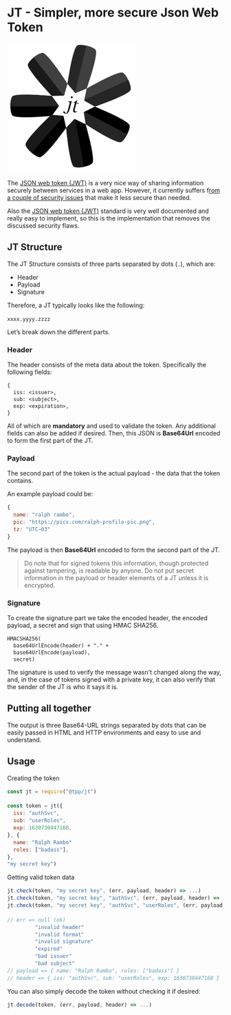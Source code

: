 # JT - Simpler, more secure Json Web Token

![icon](./jt.png)

The [JSON web token (JWT)](https://jwt.io/) is a very nice way of sharing information securely between services in a web app. However, it currently suffers f[rom a couple of security issues](https://auth0.com/blog/critical-vulnerabilities-in-json-web-token-libraries/) that make it less secure than needed.

Also the [JSON web token (JWT)](https://jwt.io/) standard is very well documented and really easy to implement, so this is the implementation that removes the discussed security flaws.

## JT Structure

The JT Structure consists of three parts separated by dots (`.`), which are:

* Header
* Payload
* Signature

Therefore, a JT typically looks like the following:

`xxxx.yyyy.zzzz`

Let’s break down the different parts.

### Header

The header consists of the meta data about the token. Specifically the following fields:

```
{
  iss: <issuer>,
  sub: <subject>,
  exp: <expiration>,
}
```

All of which are **mandatory** and used to validate the token. Any additional fields can also be added if desired. Then, this JSON is **Base64Url** encoded to form the first part of the JT.

### Payload

The second part of the token is the actual payload - the data that the token contains.

An example payload could be:

```javascript
{
  name: "ralph rambo",
  pic: "https://pics.com/ralph-profile-pic.png",
  tz: "UTC−03"
}
```

The payload is then **Base64Url** encoded to form the second part of the JT.

> Do note that for signed tokens this information, though protected against tampering, is readable by anyone. Do not put secret information in the payload or header elements of a JT unless it is encrypted.

### Signature

To create the signature part we take the encoded header, the encoded payload, a secret and sign that using HMAC SHA256.

```
HMACSHA256(
  base64UrlEncode(header) + "." +
  base64UrlEncode(payload),
  secret)
```

The signature is used to verify the message wasn't changed along the way, and, in the case of tokens signed with a private key, it can also verify that the sender of the JT is who it says it is.

## Putting all together

The output is three Base64-URL strings separated by dots that can be easily passed in HTML and HTTP environments and easy to use and understand.

## Usage

Creating the token

```javascript
const jt = require("@tpp/jt")

const token = jt({
  iss: "authSvc",
  sub: "userRoles",
  exp: 1630730447160,
}, {
  name: "Ralph Rambo"
  roles: ["badass"],
},
"my secret key")
```

Getting valid token data

```javascript
jt.check(token, "my secret key", (err, payload, header) => ...)
jt.check(token, "my secret key", "authSvc", (err, payload, header) => ...)
jt.check(token, "my secret key", "authSvc", "userRoles", (err, payload, header) => ...)

// err => null (ok)
         "invalid header"
         "invalid format"
         "invalid signature"
         "expired"
         "bad issuer"
         "bad subject"
// payload => { name: "Ralph Rambo", roles: ["badass"] }
// header => { iss: "authSvc", sub: "userRoles", exp: 1630730447160 }
```

You can also simply decode the token without checking it if desired:

```javascript
jt.decode(token, (err, payload, header) => ...)
```

